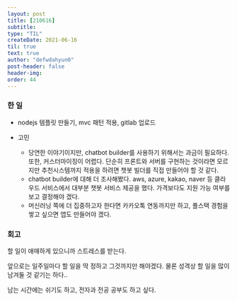 ```yaml
---
layout: post
title: [210616] 
subtitle:
type: "TIL"
createDate: 2021-06-16
til: true
text: true
author: "defwdahyun0"
post-header: false
header-img: 
order: 44
---
```

### **한 일**

- nodejs 템플릿 만들기, mvc 패턴 적용, gitlab 업로드

- 고민
    - 당연한 이야기이지만, chatbot builder를 사용하기 위해서는 과금이 필요하다. 또한, 커스터마이징이 어렵다. 단순히 프론트와 서버를 구현하는 것이라면 모르지만 추천시스템까지 적용을 하려면 챗봇 빌더를 직접 만들어야 할 것 같다.
    - chatbot builder에 대해 더 조사해봤다. aws, azure, kakao, naver 등 클라우드 서비스에서 대부분 챗봇 서비스 제공을 했다. 가격보다도 지원 가능 여부를 보고 결정해야 겠다. 
    - 머신러닝 쪽에 더 집중하고자 한다면 카카오톡 연동까지만 하고, 풀스택 경험을 쌓고 싶으면 앱도 만들어야 겠다.

### **회고**

할 일이 애매하게 있으니까 스트레스를 받는다.

앞으로는 일주일마다 할 일을 딱 정하고 그것까지만 해야겠다. 물론 성격상 할 일을 많이 남겨둘 것 같기는 하다..

남는 시간에는 쉬기도 하고, 전자과 전공 공부도 하고 싶다.